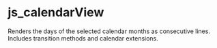 # js_calendarView
Renders the days of the selected calendar months as consecutive lines. Includes transition methods and calendar extensions.

